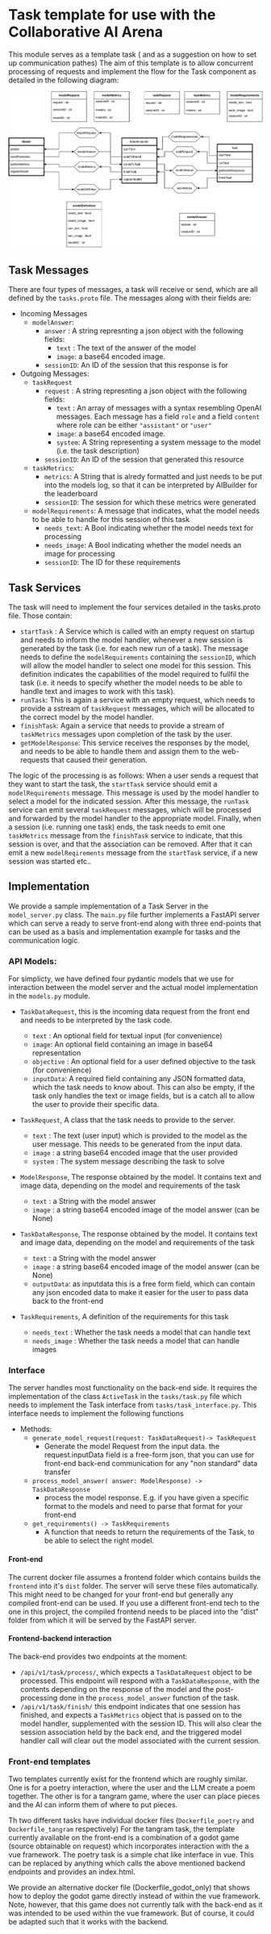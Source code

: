 # Task template for use with the Collaborative AI Arena

This module serves as a template task ( and as a suggestion on how to set up communication pathes)
The aim of this template is to allow concurrent processing of requests and implement the flow for the Task component as detailed in the following diagram:

![A diagram showing the flow of messages from the model perspective](docs/threecomp_layout.svg)

## Task Messages

There are four types of messages, a task will receive or send, which are all defined by the `tasks.proto` file.
The messages along with their fields are:

- Incoming Messages
  - `modelAnswer`:
    - `answer` : A string represnting a json object with the following fields:
      - `text` : The text of the answer of the model
      - `image`: a base64 encoded image.
    - `sessionID`: An ID of the session that this response is for
- Outgoing Messages:
  - `taskRequest`
    - `request` : A string represnting a json object with the following fields:
      - `text` : An array of messages with a syntax resembling OpenAI messages. Each message has a field `role` and a field `content` where role can be either `"assistant"` or `"user"`
      - `image`: a base64 encoded image.
      - `system`: A String representing a system message to the model (i.e. the task description)
    - `sessionID`: An ID of the session that generated this resource
  - `taskMetrics`:
    - `metrics`: A String that is alredy formatted and just needs to be put into the models log, so that it can be interpreted by AIBuilder for the leaderboard
    - `sessionID`: The session for which these metrics were generated
  - `modelRequirements`: A message that indicates, what the model needs to be able to handle for this session of this task
    - `needs_text`: A Bool indicating whether the model needs text for processing
    - `needs_image`: A Bool indicating whether the model needs an image for processing
    - `sessionID`: The ID for these requirements

## Task Services

The task will need to implement the four services detailed in the tasks.proto file.
Those contain:

- `startTask` : A Service which is called with an empty request on startup and needs to inform the model handler, whenever a new session is generated by the task (i.e. for each new run of a task). The message needs to define the `modelRequirements` containing the `sessionID`, which will allow the model handler to select one model for this session. This definition indicates the capabilities of the model required to fullfil the task (i.e. it needs to specify whether the model needs to be able to handle text and images to work with this task).
- `runTask`: This is again a service with an empty request, which needs to provide a sstream of `taskRequest` messages, which will be allocated to the correct model by the model handler.
- `finishTask`: Again a service that needs to provide a stream of `taskMetrics` messages upon completion of the task by the user.
- `getModelResponse`: This service receives the responses by the model, and needs to be able to handle them and assign them to the web-requests that caused their generation.

The logic of the processing is as follows:
When a user sends a request that they want to start the task, the `startTask` service should emit a `modelRequirements` message. This message
is used by the model handler to select a model for the indicated session.
After this message, the `runTask` service can emit several `taskRequest` messages, which will be processed and forwarded by the model handler
to the appropriate model.
Finally, when a session (i.e. running one task) ends, the task needs to emit one `taskMetrics` message from the `finishTask` service to indicate,
that this session is over, and that the association can be removed. After that it can emit a new `modelReqirements` message from the `startTask`
service, if a new session was started etc..

## Implementation

We provide a sample implementation of a Task Server in the `model_server.py` class.
The `main.py` file further implements a FastAPI server which can serve a ready to serve front-end along with three end-points that can be used as
a basis and implementation example for tasks and the communication logic.

### API Models:

For simplicty, we have defined four pydantic models that we use for interaction between the model server and the actual model implementation in the `models.py` module.

- `TaskDataRequest`, this is the incoming data request from the front end and needs to be interpreted by the task code.

  - `text` : An optional field for textual input (for convenience)
  - `image`: An optional field containing an image in base64 representation
  - `objective` : An optional field for a user defined objective to the task (for convenience)
  - `inputData`: A required field containing any JSON formatted data, which the task needs to know about. This can also be empty, if the task only handles the text or image fields, but is a catch all to allow the user to provide their specific data.

- `TaskRequest`, A class that the task needs to provide to the server.

  - `text` : The text (user input) which is provided to the model as the user message. This needs to be generated from the input data.
  - `image` : a string base64 encoded image that the user provided
  - `system` : The system message describing the task to solve

- `ModelResponse`, The response obtained by the model. It contains text and image data, depending on the model and requirements of the task

  - `text` : a String with the model answer
  - `image` : a string base64 encoded image of the model answer (can be None)

- `TaskDataResponse`, The response obtained by the model. It contains text and image data, depending on the model and requirements of the task

  - `text` : a String with the model answer
  - `image` : a string base64 encoded image of the model answer (can be None)
  - `outputData`: as inputdata this is a free form field, which can contain any json encoded data to make it easier for the user to pass data back to the front-end

- `TaskRequirements`, A definition of the requirements for this task
  - `needs_text` : Whether the task needs a model that can handle text
  - `needs_image` : Whether the task needs a model that can handle images

### Interface

The server handles most functionality on the back-end side. It requires the implementation of the class `ActiveTask` in the `tasks/task.py` file which needs to implement the Task interface from `tasks/task_interface.py`. This interface needs to implement the following functions

- Methods:
  - `generate_model_request(request: TaskDataRequest)-> TaskRequest`
    - Generate the model Request from the input data. the request.inputData field is a free-form json, that you can use for front-end back-end communication for any "non standard" data transfer
  - `process_model_answer( answer: ModelResponse) -> TaskDataResponse`
    - process the model response. E.g. if you have given a specific format to the models and need to parse that format for your front-end
  - `get_requirements() -> TaskRequirements`
    - A function that needs to return the requirements of the Task, to be able to select the right model.

#### Front-end

The current docker file assumes a frontend folder which contains builds the `frontend` into it's `dist` folder. The server will serve these files automatically.
This might need to be changed for your front-end but generally any compiled front-end can be used.
If you use a different front-end tech to the one in this project, the compiled frontend needs to be placed into the "dist" folder from which it will be served by the FastAPI server.

#### Frontend-backend interaction

The back-end provides two endpoints at the moment:

- `/api/v1/task/process/`, which expects a `TaskDataRequest` object to be processed.
  This endpoint will respond with a `TaskDataResponse`, with the contents depending on the response of the model and the post-processing done in the `process_model_answer` function of the task.
- `/api/v1/task/finish/` this endpoint indicates that one session has finished, and expects a `TaskMetrics` object that is passed on to the model handler, supplemented with the session ID. This will also clear the session association held by the back end, and the triggered model handler call will clear out the model associated with the current session.

### Front-end templates

Two templates currently exist for the frontend which are roughly similar.
One is for a poetry interaction, where the user and the LLM create a poem together.
The other is for a tangram game, where the user can place pieces and the AI can inform them of where to put pieces.

Th two different tasks have individual docker files (`Dockerfile_poetry` and `Dockerfile_tangram` respectively)
For the tangram task, the template currently available on the front-end is a combination of a godot game (source obtainable on request) which incorporates interaction with the a vue framework.
The poetry task is a simple chat like interface in vue.
This can be replaced by anything which calls the above mentioned backend endpoints and provides an index.html.

We provide an alternative docker file (Dockerfile_godot_only) that shows how to deploy the godot game directly instead of within the vue framework. Note, however, that this game does not currently talk with the back-end as it was intended to be used within the vue framework. But of course, it could be adapted such that it works with the backend.
